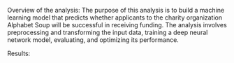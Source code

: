 Overview of the analysis:
The purpose of this analysis is to build a machine learning model that predicts whether applicants to the charity organization Alphabet Soup will be successful in receiving funding. 
The analysis involves preprocessing and transforming the input data, training a deep neural network model, evaluating, and optimizing its performance.

Results: 
